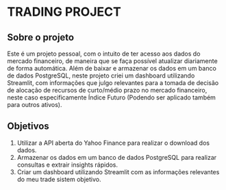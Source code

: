 # TRADING PROJECT
## Sobre o projeto

Este é um projeto pessoal, com o intuito de ter acesso aos dados do mercado financeiro, de maneira que se faça possível atualizar diariamente de forma automática. Além de baixar e armazenar os dados em um banco de dados PostgreSQL, neste projeto criei um dashboard utilizando Streamlit, com informações que julgo relevantes para a tomada de decisão de alocação de recursos de curto/médio prazo no mercado financeiro, neste caso especificamente Índice Futuro (Podendo ser aplicado também para outros ativos).

## Objetivos
1. Utilizar a API aberta do Yahoo Finance para realizar o download dos dados.
2. Armazenar os dados em um banco de dados PostgreSQL para realizar consultas e extrair insights rápidos.
3. Criar um dashboard utilizando Streamlit com as informações relevantes do meu trade sistem objetivo.
